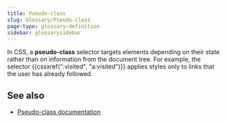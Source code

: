 ```yaml
---
title: Pseudo-class
slug: Glossary/Pseudo-class
page-type: glossary-definition
sidebar: glossarysidebar
---
```


In CSS, a **pseudo-class** selector targets elements depending on their state rather than on information from the document tree. For example, the selector {{cssxref(":visited", "a:visited")}} applies styles only to links that the user has already followed.

## See also

- [Pseudo-class documentation](/en-US/docs/Web/CSS/Reference/Selectors/Pseudo-classes)

